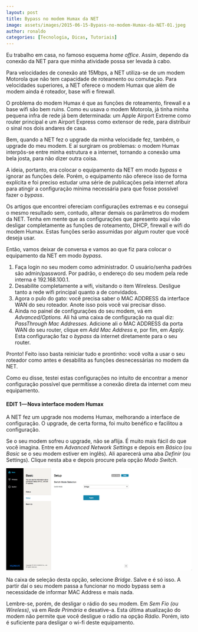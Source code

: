 ```yaml
---
layout: post
title: Bypass no modem Humax da NET
image: assets/images/2015-06-15-Bypass-no-modem-Humax-da-NET-01.jpeg
author: ronaldo
categories: [Tecnologia, Dicas, Tutoriais]
---
```


Eu trabalho em casa, no famoso esquema *home office*. Assim,
dependo da conexão da NET para que minha atividade possa ser levada à
cabo.

Para velocidades de conexão até 15Mbps, a NET utiliza-se de um modem
Motorola que não tem capacidade de roteamento ou comutação. Para
velocidades superiores, a NET oferece o modem Humax que além de modem
ainda é roteador, base wifi e firewall.

O problema do modem Humax é que as funções de roteamento, firewall e a
base wifi são bem ruins. Como eu usava o modem Motorola, já tinha minha
pequena infra de rede já bem determinada: um Apple Airport Extreme como
router principal e um Airport Express como extensor de rede, para
distribuir o sinal nos dois andares de casa.

Bem, quando a NET fez o upgrade da minha velocidade fez, também, o
upgrade do meu modem. E aí surgiram os problemas: o modem Humax
interpôs-se entre minha estrutura e a internet, tornando a conexão uma
bela josta, para não dizer outra coisa.

A ideia, portanto, era colocar o equipamento da NET em modo *bypass* e
ignorar as funções dele. Porém, o equipamento não oferece isso de forma
explícita e foi preciso estudar uma série de publicações pela internet
afora para atingir a configuração mínima necessária para que fosse
possível fazer o *bypass*.

Os artigos que encontrei ofereciam configurações extremas e eu consegui
o mesmo resultado sem, contudo, alterar demais os parâmetros do modem da
NET. Tenha em mente que as configurações que apresento aqui vão desligar
completamente as funções de roteamento, DHCP, firewall e wifi do modem
Humax. Estas funções serão assumidas por algum router que você deseja
usar.

Então, vamos deixar de conversa e vamos ao que fiz para colocar o
equipamento da NET em modo *bypass*.

1.  <span id="bb11">Faça login no seu modem como administrador. O
    usuário/senha padrões são admin/password. Por padrão, o endereço do
    seu modem pela rede interna é 192.168.100.1.</span>
2.  <span id="4256">Desabilite completamente a wifi, visitando o item
    Wireless. Desligue tanto a rede wifi principal quanto a de
    convidados.</span>
3.  <span id="07da">Agora o pulo do gato: você precisa saber o MAC
    ADDRESS da interface WAN do seu roteador. Anote isso pois você vai
    precisar disso.</span>
4.  <span id="3631">Ainda no painel de configurações do seu modem, vá em
    *Advanced/Options.* Ali há uma caixa de configuração na qual diz:
    *PassThrough Mac Addresses.* Adicione ali o MAC ADDRESS da porta WAN
    do seu router, clique em *Add Mac Address* e, por fim, em *Apply.*
    Esta configuração faz o *bypass* da internet diretamente para o seu
    router.</span>

Pronto! Feito isso basta reiniciar tudo e prontinho: você volta a usar o
seu roteador como antes e desabilita as funções desnecessárias no modem
da NET.

Como eu disse, testei estas configurações no intuito de encontrar a
menor configuração possível que permitisse a conexão direta da internet
com meu equipamento.

#### EDIT 1 — Nova interface modem Humax

A NET fez um upgrade nos modems Humax, melhorando a interface de
configuração. O upgrade, de certa forma, foi muito benéfico e facilitou
a configuração.

Se o seu modem sofreu o upgrade, não se aflija. É muito mais fácil do
que você imagina. Entre em *Advanced Network Settings* e depois em
*Básico* (ou *Basic* se o seu modem estiver em inglês). Ali aparecerá
uma aba *Definir* (ou Settings). Clique nesta aba e depois procure pela
opção *Modo Switch*.

![tela](/assets/images/2015-06-15-Bypass-no-modem-Humax-da-NET-02.png)

Na caixa de seleção desta opção, selecione *Bridge*. Salve e é
só isso. A partir daí o seu modem passa a funcionar no modo bypass sem a
necessidade de informar MAC Address e mais nada.

Lembre-se, porém, de desligar o rádio do seu modem. Em *Sem Fio (ou
Wireless)*, vá em *Rede Primária* e desative-a. Esta última atualização
do modem não permite que você desligue o rádio na opção *Rádio*. Porém,
isto é suficiente para desligar o wi-fi deste equipamento.
